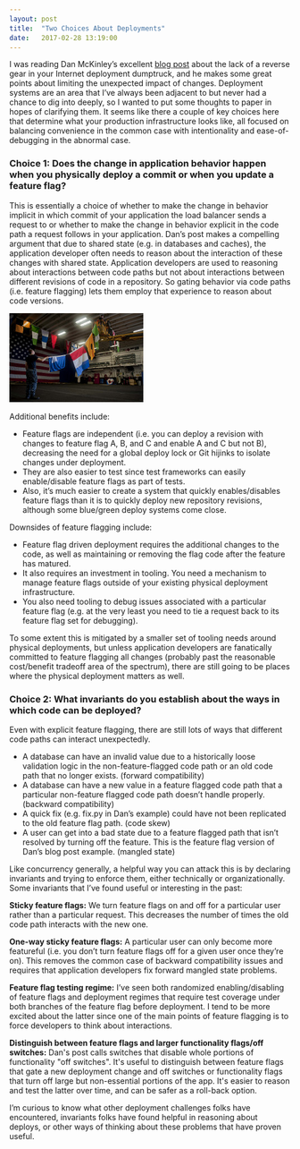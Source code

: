 ```yaml
---
layout: post
title:  "Two Choices About Deployments"
date:   2017-02-28 13:19:00
---
```


I was reading Dan McKinley’s excellent [blog post](https://blog.skyliner.io/you-cant-have-a-rollback-button-83e914f420d9) about the lack of a reverse gear in your Internet deployment dumptruck, and he makes some great points about limiting the unexpected impact of changes. Deployment systems are an area that I’ve always been adjacent to but never had a chance to dig into deeply, so I wanted to put some thoughts to paper in hopes of clarifying them. It seems like there a couple of key choices here that determine what your production infrastructure looks like, all focused on balancing convenience in the common case with intentionality and ease-of-debugging in the abnormal case.

### Choice 1: Does the change in application behavior happen when you physically deploy a commit or when you update a feature flag?

This is essentially a choice of whether to make the change in behavior implicit in which commit of your application the load balancer sends a request to or whether to make the change in behavior explicit in the code path a request follows in your application. Dan’s post makes a compelling argument that due to shared state (e.g. in databases and caches), the application developer often needs to reason about the interaction of these changes with shared state. Application developers are used to reasoning about interactions between code paths but not about interactions between different revisions of code in a repository. So gating behavior via code paths (i.e. feature flagging) lets them employ that experience to reason about code versions.

![Flags are hard work but can pay off](/img/flags.jpg)

Additional benefits include:

* Feature flags are independent (i.e. you can deploy a revision with changes to feature flag A, B, and C and enable A and C but not B), decreasing the need for a global deploy lock or Git hijinks to isolate changes under deployment.
* They are also easier to test since test frameworks can easily enable/disable feature flags as part of tests.
* Also, it’s much easier to create a system that quickly enables/disables feature flags than it is to quickly deploy new repository revisions, although some blue/green deploy systems come close.

Downsides of feature flagging include:

* Feature flag driven deployment requires the additional changes to the code, as well as maintaining or removing the flag code after the feature has matured.
* It also requires an investment in tooling. You need a mechanism to manage feature flags outside of your existing physical deployment infrastructure.
* You also need tooling to debug issues associated with a particular feature flag (e.g. at the very least you need to tie a request back to its feature flag set for debugging).

To some extent this is mitigated by a smaller set of tooling needs around physical deployments, but unless application developers are fanatically committed to feature flagging all changes (probably past the reasonable cost/benefit tradeoff area of the spectrum), there are still going to be places where the physical deployment matters as well.

### Choice 2: What invariants do you establish about the ways in which code can be deployed?

Even with explicit feature flagging, there are still lots of ways that different code paths can interact unexpectedly.

* A database can have an invalid value due to a historically loose validation logic in the non-feature-flagged code path or an old code path that no longer exists. (forward compatibility)
* A database can have a new value in a feature flagged code path that a particular non-feature flagged code path doesn’t handle properly. (backward compatibility)
* A quick fix (e.g. fix.py in Dan’s example) could have not been replicated to the old feature flag path. (code skew)
* A user can get into a bad state due to a feature flagged path that isn’t resolved by turning off the feature. This is the feature flag version of Dan’s blog post example. (mangled state)

Like concurrency generally, a helpful way you can attack this is by declaring invariants and trying to enforce them, either technically or organizationally. Some invariants that I’ve found useful or interesting in the past:

**Sticky feature flags:** We turn feature flags on and off for a particular user rather than a particular request. This decreases the number of times the old code path interacts with the new one.

**One-way sticky feature flags:** A particular user can only become more featureful (i.e. you don’t turn feature flags off for a given user once they’re on). This removes the common case of backward compatibility issues and requires that application developers fix forward mangled state problems.

**Feature flag testing regime:** I’ve seen both randomized enabling/disabling of feature flags and deployment regimes that require test coverage under both branches of the feature flag before deployment. I tend to be more excited about the latter since one of the main points of feature flagging is to force developers to think about interactions.

**Distinguish between feature flags and larger functionality flags/off switches:** Dan's post calls switches that disable whole portions of functionality "off switches". It's useful to distinguish between feature flags that gate a new deployment change and off switches or functionality flags that turn off large but non-essential portions of the app. It's easier to reason and test the latter over time, and can be safer as a roll-back option.

I’m curious to know what other deployment challenges folks have encountered, invariants folks have found helpful in reasoning about deploys, or other ways of thinking about these problems that have proven useful.

